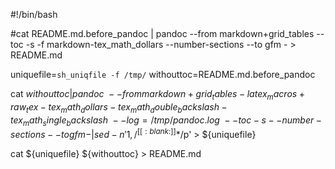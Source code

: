 #!/bin/bash

#cat README.md.before_pandoc | pandoc --from markdown+grid_tables --toc -s -f markdown-tex_math_dollars --number-sections --to gfm - > README.md

uniquefile=`sh_uniqfile -f /tmp/`
withouttoc=README.md.before_pandoc

cat ${withouttoc} | pandoc \
--from markdown+grid_tables-latex_macros+raw_tex-tex_math_dollars-tex_math_double_backslash-tex_math_single_backslash \
--log=/tmp/pandoc.log \
--toc -s --number-sections --to gfm - | sed -n '1,/^[[:blank:]]*$/p' > ${uniquefile}

cat ${uniquefile} ${withouttoc} > README.md

